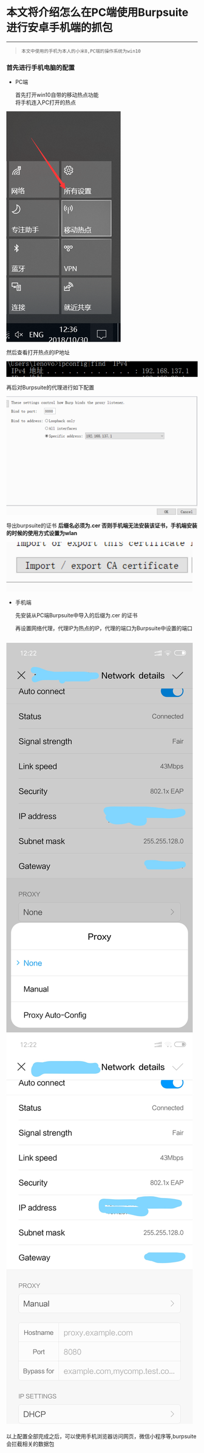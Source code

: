 # 本文将介绍怎么在PC端使用Burpsuite进行安卓手机端的抓包  
---  
>`本文中使用的手机为本人的小米8,PC端的操作系统为win10`  

### 首先进行手机电脑的配置  
- PC端

  首先打开win10自带的移动热点功能  
  将手机连入PC打开的热点  

![](./IMAGES/wire.png)  

 然后查看打开热点的IP地址  

![](./IMAGES/IP.png)  

 再后对Burpsuite的代理进行如下配置  

![](./IMAGES/setting.png)  

 导出burpsuite的证书 **后缀名必须为.cer 否则手机端无法安装该证书，手机端安装的时候的使用方式设置为wlan**  

![](./IMAGES/cer.png)  

- 手机端  

  先安装从PC端Burpsuite中导入的后缀为.cer 的证书  

  再设置网络代理，代理IP为热点的IP，代理的端口为Burpsuite中设置的端口

![](./IMAGES/proxy1.jpg)
![](./IMAGES/proxy2.jpg)
---  
以上配置全部完成之后，可以使用手机浏览器访问网页，微信小程序等,burpsuite会拦截相关的数据包
